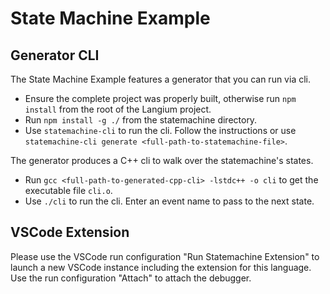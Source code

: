 # State Machine Example

## Generator CLI

The State Machine Example features a generator that you can run via cli.

* Ensure the complete project was properly built, otherwise run `npm install` from the root of the Langium project.
* Run `npm install -g ./` from the statemachine directory.
* Use `statemachine-cli` to run the cli. Follow the instructions or use `statemachine-cli generate <full-path-to-statemachine-file>`.

The generator produces a C++ cli to walk over the statemachine's states.

* Run `gcc <full-path-to-generated-cpp-cli> -lstdc++ -o cli` to get the executable file `cli.o`.
* Use `./cli` to run the cli. Enter an event name to pass to the next state.

## VSCode Extension

Please use the VSCode run configuration "Run Statemachine Extension" to launch a new VSCode instance including the extension for this language.
Use the run configuration "Attach" to attach the debugger.
